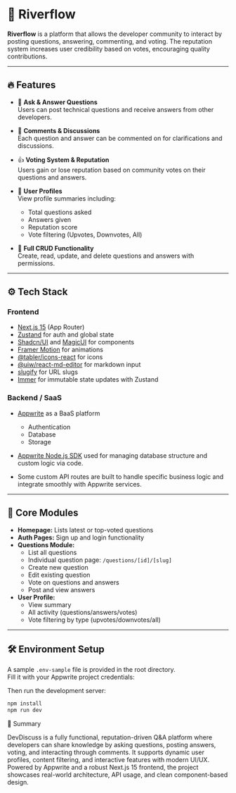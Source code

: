 # 🚀 Riverflow

**Riverflow** is a platform that allows the developer community to interact by posting questions, answering, commenting, and voting. The reputation system increases user credibility based on votes, encouraging quality contributions.

---

## 🔥 Features

- 📝 **Ask & Answer Questions**  
  Users can post technical questions and receive answers from other developers.

- 💬 **Comments & Discussions**  
  Each question and answer can be commented on for clarifications and discussions.

- 👍 **Voting System & Reputation**  
  Users gain or lose reputation based on community votes on their questions and answers.

- 👤 **User Profiles**  
  View profile summaries including:

  - Total questions asked
  - Answers given
  - Reputation score
  - Vote filtering (Upvotes, Downvotes, All)

- 🔄 **Full CRUD Functionality**  
  Create, read, update, and delete questions and answers with permissions.

---

## ⚙️ Tech Stack

### Frontend

- [Next.js 15](https://nextjs.org/) (App Router)
- [Zustand](https://github.com/pmndrs/zustand) for auth and global state
- [Shadcn/UI](https://ui.shadcn.com/) and [MagicUI](https://magicui.design/) for components
- [Framer Motion](https://www.framer.com/motion/) for animations
- [@tabler/icons-react](https://www.npmjs.com/package/@tabler/icons-react) for icons
- [@uiw/react-md-editor](https://github.com/uiwjs/react-md-editor) for markdown input
- [slugify](https://www.npmjs.com/package/slugify) for URL slugs
- [Immer](https://immerjs.github.io/immer/) for immutable state updates with Zustand

### Backend / SaaS

- [Appwrite](https://appwrite.io/) as a BaaS platform

  - Authentication
  - Database
  - Storage

- [Appwrite Node.js SDK](https://github.com/appwrite/sdk-for-node) used for managing database structure and custom logic via code.
- Some custom API routes are built to handle specific business logic and integrate smoothly with Appwrite services.

---

## 🧠 Core Modules

- **Homepage:** Lists latest or top-voted questions
- **Auth Pages:** Sign up and login functionality
- **Questions Module:**
  - List all questions
  - Individual question page: `/questions/[id]/[slug]`
  - Create new question
  - Edit existing question
  - Vote on questions and answers
  - Post and view answers
- **User Profile:**
  - View summary
  - All activity (questions/answers/votes)
  - Vote filtering by type (upvotes/downvotes/all)

---

## 🛠️ Environment Setup

A sample `.env-sample` file is provided in the root directory.  
Fill it with your Appwrite project credentials:

Then run the development server:

```bash
npm install
npm run dev

```

📌 Summary

DevDiscuss is a fully functional, reputation-driven Q&A platform where developers can share knowledge by asking questions, posting answers, voting, and interacting through comments. It supports dynamic user profiles, content filtering, and interactive features with modern UI/UX. Powered by Appwrite and a robust Next.js 15 frontend, the project showcases real-world architecture, API usage, and clean component-based design.
